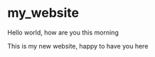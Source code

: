 # my_website

Hello world, how are you this morning

This is my new website, happy to have you here
